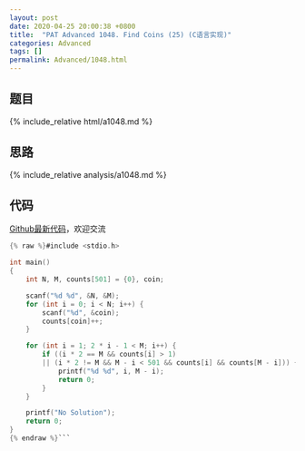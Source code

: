 ```yaml
---
layout: post
date: 2020-04-25 20:00:38 +0800
title:  "PAT Advanced 1048. Find Coins (25) (C语言实现)"
categories: Advanced
tags: []
permalink: Advanced/1048.html
---
```


## 题目

{% include_relative html/a1048.md %}

## 思路

{% include_relative analysis/a1048.md %}

## 代码

[Github最新代码](https://github.com/OliverLew/PAT/blob/master/PATAdvanced/1048.c)，欢迎交流

```c
{% raw %}#include <stdio.h>

int main()
{
	int N, M, counts[501] = {0}, coin;

	scanf("%d %d", &N, &M);
	for (int i = 0; i < N; i++) {
		scanf("%d", &coin);
		counts[coin]++;
	}

	for (int i = 1; 2 * i - 1 < M; i++) {
		if ((i * 2 == M && counts[i] > 1)
		|| (i * 2 != M && M - i < 501 && counts[i] && counts[M - i])) {
			printf("%d %d", i, M - i);
			return 0;
		}
	}

	printf("No Solution");
	return 0;
}
{% endraw %}```